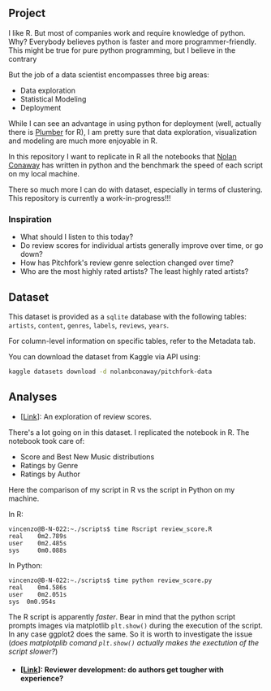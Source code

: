 ## Project 

I like R. 
But most of companies work and require knowledge of python. Why? Everybody believes python is faster and more programmer-friendly. 
This might be true for pure python programming, but I believe in the contrary 


But the job of a data scientist encompasses three big areas:

* Data exploration
* Statistical Modeling
* Deployment

While I can see an advantage in using python for deployment (well, actually there is [Plumber](https://github.com/trestletech/plumber) for R), I am pretty sure that data exploration, visualization and modeling are much more enjoyable in R.

In this repository I want to replicate in R all the notebooks that [Nolan Conaway](https://github.com/nolanbconaway/pitchfork-data) has written in python and the benchmark the speed of each script on my local machine. 

There so much more I can do with dataset, especially in terms of clustering. 
This repository is currently a work-in-progress!!!

### Inspiration

* What should I listen to this today? 
* Do review scores for individual artists generally improve over time, or go down?
* How has Pitchfork's review genre selection changed over time?
* Who are the most highly rated artists? The least highly rated artists?

## Dataset

This dataset is provided as a `sqlite` database with the following tables: `artists`, `content`, `genres`, `labels`, `reviews`, `years`. 

For column-level information on specific tables, refer to the Metadata tab.

You can download the dataset from Kaggle via API using: 

``` bash
kaggle datasets download -d nolanbconaway/pitchfork-data
```

## Analyses

* [[Link](https://github.com/nolanbconaway/pitchfork-data/blob/master/notebooks/review-score-exploration.ipynb)]: An exploration of review scores.

There's a lot going on in this dataset. I replicated the notebook in R. The notebook took care of:
   + Score and Best New Music distributions
   + Ratings by Genre
   + Ratings by Author

Here the comparison of my script in R vs the script in Python on my machine.

In R:

```console
vincenzo@B-N-022:~./scripts$ time Rscript review_score.R
real	0m2.789s
user	0m2.485s
sys     0m0.088s
```


In Python: 

```console
vincenzo@B-N-022:~./scripts$ time python review_score.py
real	0m4.586s
user	0m2.051s
sys	 0m0.954s
```


The R script is apparently *faster*. Bear in mind that the python script prompts images via matplotlib `plt.show()` during the execution of the script. In any case ggplot2 does the same. So it is worth to investigate the issue (*does matplotplib comand `plt.show()` actually makes the exectution of the script slower?*)

* #### [[Link](https://github.com/xxxvincxxx/pitchfork-data/blob/master/notebooks/reviewer-development.ipynb)]: Reviewer development: do authors get tougher with experience?

